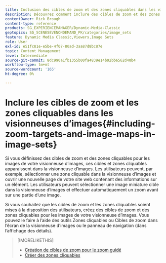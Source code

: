 ```yaml
---
title: Inclusion des cibles de zoom et des zones cliquables dans les visionneuses d’images
description: Découvrez comment inclure des cibles de zoom et des zones cliquables dans les visionneuses d’images d’Adobe Dynamic Media Classic.
contentOwner: Rick Brough
content-type: reference
products: SG_EXPERIENCEMANAGER/Dynamic-Media-Classic
geptopics: SG_SCENESEVENONDEMAND_PK/categories/image_sets
feature: Dynamic Media Classic,Viewers,Image Sets
role: User
exl-id: e51fc81e-e5be-4f07-80ad-3aa87d8bc87e
topic: Content Management
level: Intermediate
source-git-commit: 8dc990a1fb1355b00fa4839e14b92bb6562d40b4
workflow-type: tm+mt
source-wordcount: '165'
ht-degree: 0%

---
```


# Inclure les cibles de zoom et les zones cliquables dans les visionneuses d’images{#including-zoom-targets-and-image-maps-in-image-sets}

Si vous définissez des cibles de zoom et des zones cliquables pour les images de votre visionneuse d’images, ces cibles et zones cliquables apparaissent dans la visionneuse d’images. Les utilisateurs peuvent, par exemple, sélectionner une zone cliquable dans la visionneuse d’images et ouvrir une nouvelle page de votre site web contenant des informations sur un élément. Les utilisateurs peuvent sélectionner une image miniature cible dans la visionneuse d’images et effectuer automatiquement un zoom avant sur une partie d’une image.

Si vous souhaitez que les cibles de zoom et les zones cliquables soient mises à la disposition des utilisateurs, créez des cibles de zoom et des zones cliquables pour les images de votre visionneuse d’images. Vous pouvez le faire à l’aide des outils Zones cliquables ou Cibles de zoom dans l’écran de la visionneuse d’images ou le panneau de navigation (dans l’affichage des détails).

>[!MORELIKETHIS]
>
>* [Création de cibles de zoom pour le zoom guidé](creating-zoom-targets-guided-zoom.md#creating_zoom_targets_for_guided_zoom)
>* [Créer des zones cliquables](creating-image-maps.md#creating_image_maps)

